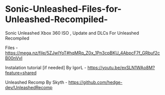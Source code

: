 # Sonic-Unleashed-Files-for-Unleashed-Recompiled-
Sonic Unleashed Xbox 360 ISO , Update and DLCs For Unleashed Recompiled


Files - https://mega.nz/file/5ZJwlYoT#hqMRq_Z0x_1Pn3cpBKU_4AbpcF7f_GRbuf2cB00nVvI


Instalation tutorial [if needed] By IgorL - https://youtu.be/exSLN1WAo8M?feature=shared



Unleashed Recomp By Skyth - https://github.com/hedge-dev/UnleashedRecomp
